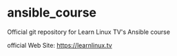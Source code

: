 # ansible_course
Official git repository for Learn Linux TV's Ansible course

official Web Site: https://learnlinux.tv

